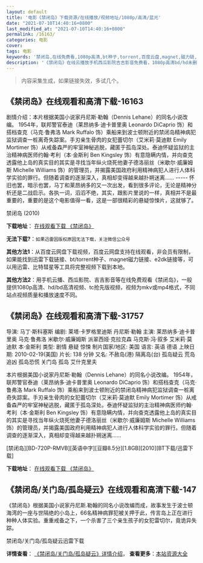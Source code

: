 ```yaml
---
layout: default
title: '电影《禁闭岛》下载资源/在线播放/视频地址/1080p/高清/蓝光'
date: "2021-07-10T14:40:16+0800"
last_modified_at: "2021-07-10T14:40:16+0800"
permalink: /16163/
categories: 电影
cover:
tags: 电影
keywords: '禁闭岛,在线免费看,1080p高清,bt种子,torrent,百度云盘,magnet,磁力链,迅雷下载资源'
description: '《禁闭岛》在线云播放手机西瓜影院吉吉影音免费看，1080p高清bd/hd未删减完整版和tc抢先枪版，mkv/mp4格式，附带bt/torrent种子、magnet/磁力链、百度云盘、网盘资源迅雷下载链接'
---
```


>内容采集生成，如果链接失效，多试几个。


## 《禁闭岛》在线观看和高清下载-16163

剧情介绍：本片根据美国小说家丹尼斯·勒翰（Dennis Lehane）的同名小说改编。 1954年，联邦警官泰迪（莱昂纳多·迪卡普里奥 Leonardo DiCaprio 饰）和搭档查克（马克·鲁弗洛 Mark Ruffalo 饰）乘船来到波士顿附近的禁闭岛精神病犯监狱调查一桩离奇失踪案。手刃亲生骨肉的女犯蕾切尔（艾米莉·莫迪默 Emily Mortimer 饰）从戒备森严的牢室神秘逃脱，藏匿于孤岛深处。泰迪怀疑监狱的主治精神病医师约翰·考利（本·金斯利 Ben Kingsley 饰）有意隐瞒内情，并向查克透露他上岛的真实目的其实是寻找当年纵火烧死他妻子德洛丽丝（米歇尔·威廉姆斯 Michelle Williams 饰）的管理员，并揭露美国政府利用精神病犯人进行人体科学实验的罪行。但随着调查的逐渐深入，真相却变得越来越扑朔迷离…… ----- 怀旧也罢，暗示也罢，马丁和莱昂纳多的又一次出发，看到很多评论，无论是精神分析还是二战启示。各执一词，滔滔不绝，其实，跟影片里说的一样，真相并不是最重要的，重要的是这个电影值得一看，这是一部很精彩的悬疑惊悚片，这就够了。


禁闭岛 (2010)

**下载地址**： [在线观看下载 《禁闭岛》](https://www.btbtdy.me/btdy/dy4194.html) 


**无法下载?**：`如果迅雷因版权原因无法下载，关注微信公众号 `

**其他方法1**：从百度云网盘下载视频，百度云网盘支持在线观看，非会员有限制，如果能找到迅雷下载链接、bt/torrent种子、magnet磁力链接、e2dk链接等，可以用迅雷、比特彗星等工具将完整视频下载到本地。

**其他方法2**：用手机云播、西瓜影院、吉吉影音等在线免费观看《禁闭岛》，一般提供1080p高清、hd/bd高清视频、tc抢先版视频，视频为mkv或mp4格式，不同站点视频质量和播放速度不同。


## 《禁闭岛》在线观看和高清下载-31757

导演: 马丁·斯科塞斯 编剧: 莱塔·卡罗格里迪斯 丹尼斯·勒翰 主演: 莱昂纳多·迪卡普里奥 马克·鲁弗洛 米歇尔·威廉姆斯 派翠西娅·克拉克森 马克斯·冯·叙多 艾米莉·莫迪默 本·金斯利 类型: 剧情 悬疑 惊悚 制片国家/地区: 美国 语言: 英语 德语 上映日期: 2010-02-19(美国) 片长: 138 分钟 又名: 不赦岛(港) 隔离岛(台) 孤岛疑云 荒岛追凶 孤岛恐慌 关门岛 孤岛 艾什克里夫

本片根据美国小说家丹尼斯·勒翰（Dennis Lehane）的同名小说改编。 1954年，联邦警官泰迪（莱昂纳多·迪卡普里奥 Leonardo DiCaprio 饰）和搭档查克（马克·鲁弗洛 Mark Ruffalo 饰）乘船来到波士顿附近的禁闭岛精神病犯监狱调查一桩离奇失踪案。手刃亲生骨肉的女犯蕾切尔（艾米莉·莫迪默 Emily Mortimer 饰）从戒备森严的牢室神秘逃脱，藏匿于孤岛深处。泰迪怀疑监狱的主治精神病医师约翰·考利（本·金斯利 Ben Kingsley 饰）有意隐瞒内情，并向查克透露他上岛的真实目的其实是寻找当年纵火烧死他妻子德洛丽丝（米歇尔·威廉姆斯 Michelle Williams 饰）的管理员，并揭露美国政府利用精神病犯人进行人体科学实验的罪行。但随着调查的逐渐深入，真相却变得越来越扑朔迷离……


[禁闭岛][BD-720P-RMVB][英语中字][豆瓣8.5分][1.8GB][2010][BT下载/迅雷下载]

**下载地址**： [在线观看下载 《禁闭岛》](https://www.btdx8.com/torrent/shutter_island_2010.html) 


## 《禁闭岛/关门岛/孤岛疑云》在线观看和高清下载-147

《禁闭岛》根据美国小说家丹尼斯.勒翰的同名小说改编而成，故事发生于波士顿海湾的一座与世隔绝的小岛上，66名精神病罪犯被关押于此，传言岛上正在进行种种人体实验。重重戒备之下，一个杀害了三个亲生孩子的女犯雷切尔，竟诡异失踪。


禁闭岛/关门岛/孤岛疑云迅雷下载

**详情查看**： [《禁闭岛/关门岛/孤岛疑云》详情介绍](/movie/147/)， **查看更多**：[本站资源大全](/movie/t/all/)

